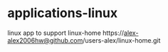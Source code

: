 # applications-linux
linux app to support linux-home https://alex-alex2006hw@github.com/users-alex/linux-home.git
